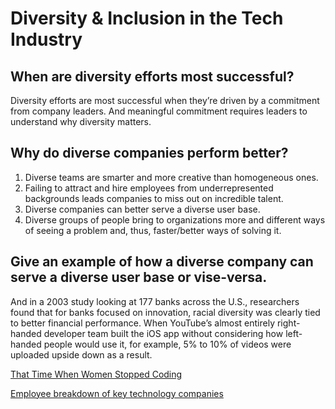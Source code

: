 # Diversity & Inclusion in the Tech Industry

## When are diversity efforts most successful?

Diversity efforts are most successful when they’re driven by a commitment from company leaders. 
And meaningful commitment requires leaders to understand why diversity matters.

## Why do diverse companies perform better?

1. Diverse teams are smarter and more creative than homogeneous ones.
2. Failing to attract and hire employees from underrepresented backgrounds leads companies to miss out on incredible talent.
3. Diverse companies can better serve a diverse user base.
4. Diverse groups of people bring to organizations more and different ways of seeing a problem and, thus, faster/better ways of solving it.

## Give an example of how a diverse company can serve a diverse user base or vise-versa.

And in a 2003 study looking at 177 banks across the U.S., researchers found that for banks focused on innovation, racial diversity was clearly tied to better financial performance.
When YouTube’s almost entirely right-handed developer team built the iOS app without considering how left-handed people would use it, for example, 5% to 10% of videos were uploaded upside down as a result.

[That Time When Women Stopped Coding](https://www.npr.org/sections/money/2014/10/21/357629765/when-women-stopped-coding)

[Employee breakdown of key technology companies](https://informationisbeautiful.net/visualizations/diversity-in-tech/)



